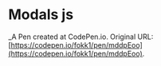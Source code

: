# Modals js
 _A Pen created at CodePen.io. Original URL: [https://codepen.io/fokk1/pen/mddpEoo](https://codepen.io/fokk1/pen/mddpEoo).

 